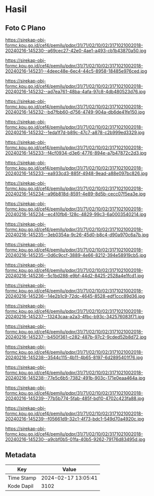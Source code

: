# Hasil

## Foto C Plano

https://sirekap-obj-formc.kpu.go.id/cef4/pemilu/pdpr/31/71/02/10/02/3171021002018-20240216-145230--a69cec27-42e0-4ae1-a493-cb1b43870a50.jpg

https://sirekap-obj-formc.kpu.go.id/cef4/pemilu/pdpr/31/71/02/10/02/3171021002018-20240216-145231--4deec48e-6ec4-44c5-8958-18485e976ced.jpg

https://sirekap-obj-formc.kpu.go.id/cef4/pemilu/pdpr/31/71/02/10/02/3171021002018-20240216-145232--ad7ea761-48ba-4afa-97c8-4db480523d76.jpg

https://sirekap-obj-formc.kpu.go.id/cef4/pemilu/pdpr/31/71/02/10/02/3171021002018-20240216-145232--bd7fbb60-d756-4749-904a-db6de41fe150.jpg

https://sirekap-obj-formc.kpu.go.id/cef4/pemilu/pdpr/31/71/02/10/02/3171021002018-20240216-145232--1eda1f7d-b89c-47c7-a878-c2b999ed3329.jpg

https://sirekap-obj-formc.kpu.go.id/cef4/pemilu/pdpr/31/71/02/10/02/3171021002018-20240216-145233--f4cf0934-d3e6-4776-894e-a7b47872c2d3.jpg

https://sirekap-obj-formc.kpu.go.id/cef4/pemilu/pdpr/31/71/02/10/02/3171021002018-20240216-145233--ea933cd3-885f-4948-9ead-a88e097bc826.jpg

https://sirekap-obj-formc.kpu.go.id/cef4/pemilu/pdpr/31/71/02/10/02/3171021002018-20240216-145234--a96b818d-8591-4e89-8d5b-cecc07f5ea3e.jpg

https://sirekap-obj-formc.kpu.go.id/cef4/pemilu/pdpr/31/71/02/10/02/3171021002018-20240216-145234--ec410fb6-128c-4829-99c3-6a0003540214.jpg

https://sirekap-obj-formc.kpu.go.id/cef4/pemilu/pdpr/31/71/02/10/02/3171021002018-20240216-145235--3eb0354a-9c26-45d0-b8c4-d90a970c6a7b.jpg

https://sirekap-obj-formc.kpu.go.id/cef4/pemilu/pdpr/31/71/02/10/02/3171021002018-20240216-145235--0d6c9ccf-3889-4e66-8212-394e58919cb5.jpg

https://sirekap-obj-formc.kpu.go.id/cef4/pemilu/pdpr/31/71/02/10/02/3171021002018-20240216-145236--5c1bd288-e9bf-44d2-8425-2528a4e1fcd1.jpg

https://sirekap-obj-formc.kpu.go.id/cef4/pemilu/pdpr/31/71/02/10/02/3171021002018-20240216-145236--14e2b1c9-72dc-4645-8528-edf1ccc89d36.jpg

https://sirekap-obj-formc.kpu.go.id/cef4/pemilu/pdpr/31/71/02/10/02/3171021002018-20240216-145237--13243caa-a2a3-4fbc-b93c-342576083f71.jpg

https://sirekap-obj-formc.kpu.go.id/cef4/pemilu/pdpr/31/71/02/10/02/3171021002018-20240216-145237--b450f361-c282-487b-97c2-9cded52b8d72.jpg

https://sirekap-obj-formc.kpu.go.id/cef4/pemilu/pdpr/31/71/02/10/02/3171021002018-20240216-145238--3544c115-4b11-4b65-8197-6d2895401f76.jpg

https://sirekap-obj-formc.kpu.go.id/cef4/pemilu/pdpr/31/71/02/10/02/3171021002018-20240216-145238--77e5c6b5-7382-491b-903c-171e0eaa464a.jpg

https://sirekap-obj-formc.kpu.go.id/cef4/pemilu/pdpr/31/71/02/10/02/3171021002018-20240216-145239--77b5b774-5fab-485f-bd10-4702c423fa88.jpg

https://sirekap-obj-formc.kpu.go.id/cef4/pemilu/pdpr/31/71/02/10/02/3171021002018-20240216-145239--f05661d9-32c1-4f73-bdc1-549d70a4920c.jpg

https://sirekap-obj-formc.kpu.go.id/cef4/pemilu/pdpr/31/71/02/10/02/3171021002018-20240216-145230--a9cbf0b5-01fa-40b5-9262-79176d83495d.jpg


## Metadata

| Key        | Value               |
| ---------- | ------------------- |
| Time Stamp | 2024-02-17 13:05:41 |
| Kode Dapil | 3102                |



